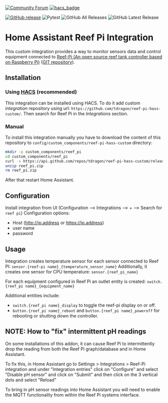[![Community Forum](https://img.shields.io/badge/Community-Forum-41BDF5.svg?style=popout)](https://community.home-assistant.io/t/reef-pi-home-assistant-integration/312945)
[![hacs_badge](https://img.shields.io/badge/HACS-Custom-orange.svg)](https://github.com/custom-components/hacs)

[![GitHub release](https://img.shields.io/github/release/tdragon/reef-pi-hass-custom.svg)](https://github.com/tdragon/reef-pi-hass-custom/releases)
![Pytest](https://github.com/tdragon/reef-pi-hass-custom/workflows/pytest/badge.svg?branch=master)
![GitHub All Releases](https://img.shields.io/github/downloads/tdragon/reef-pi-hass-custom/total)
![GitHub Latest Release](https://img.shields.io/github/downloads/tdragon/reef-pi-hass-custom/latest/total)


# Home Assistant Reef Pi Integration

This custom integration provides a way to monitor sensors data and control equipment connected to [Reef-Pi (An open source reef tank controller based on Raspberry Pi)](http://reef-pi.github.io/) ([GIT repository](https://github.com/reef-pi/reef-pi/releases)).

## Installation

### Using [HACS](https://hacs.xyz/) (recommended)

This integration can be installed using HACS.
To do it add custom *integration* repository using url: `https://github.com/tdragon/reef-pi-hass-custom/`.
Then search for Reef Pi in the *Integrations* section.

### Manual
To install this integration manually you have to download the content of this repository to `config/custom_components/reef-pi-hass-custom` directory:
```bash
mkdir -p custom_components/reef_pi
cd custom_components/reef_pi
curl -s https://api.github.com/repos/tdragon/reef-pi-hass-custom/releases/latest | grep "/reef_pi.zip"|cut -d : -f 2,3|tr -d \"| wget -i -
unzip reef_pi.zip
rm reef_pi.zip
```
After that restart Home Assistant.

## Configuration
Install integration from UI (Configuration --> Integrations --> + --> Search for `reef pi`)
Configuration options:
- Host (http://ip.address or https://ip.address)
- user name
- password
  
## Usage
Integration creates temperature sensor for each sensor connected to Reef PI: `sensor.{reef-pi name}_{temperature_sensor_name}`
Additionally, it creates one sensor for CPU temperature: `sensor.{reef_pi_name}`

For each equipment configured in Reef Pi an outlet entity is created: `switch.{reef_pi name}_{equipment_name}`

Additional entities include:
- `switch.{reef_pi name}_display` to toggle the reef-pi display on or off.
- `button.{reef_pi name}_reboot` and `button.{reef_pi name}_poweroff` for rebooting or shutting down the controller.

## NOTE: How to "fix" intermittent pH readings
On some installations of this addon, it can cause Reef Pi to intermittently drop the reading from both the Reef Pi graph/database and in Home Assistant.

To fix this, in Home Assistant go to Settings > Integrations > Reef-Pi integration and under "Integration entries" click on "Configure" and select "Disable pH sensor" and click on "Submit" and then click on the 3 vertical dots and select "Reload"

To bring in pH sensor readings into Home Assistant you will need to enable the MQTT functionality from within the Reef Pi systems interface.
